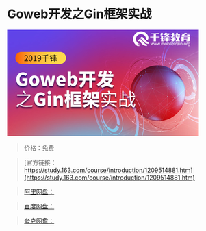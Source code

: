 # Goweb开发之Gin框架实战

![img](../../../assets/study163/free/de5b46ce69ae451daa97269fb401e810.jpg)

> 价格：免费

> [官方链接：https://study.163.com/course/introduction/1209514881.htm](https://study.163.com/course/introduction/1209514881.htm)

> [阿里网盘：]()

> [百度网盘：]()

> [夸克网盘：]()
